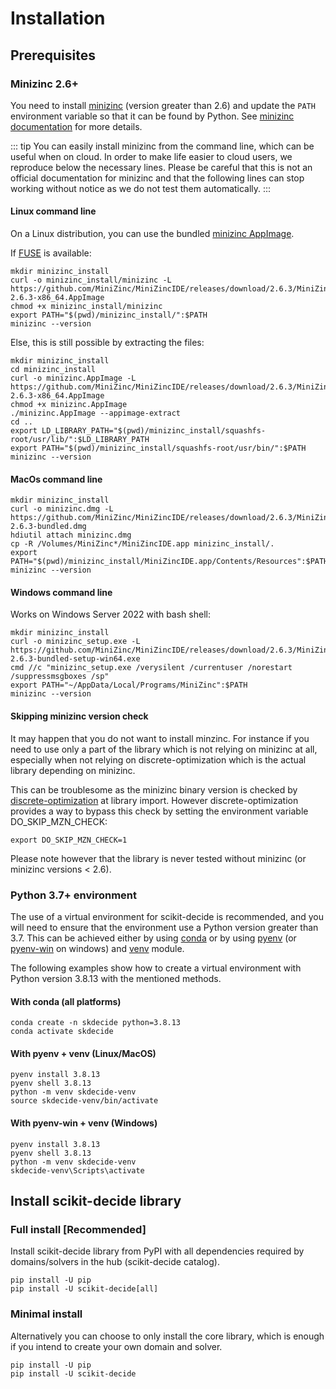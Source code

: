 # Installation

## Prerequisites

### Minizinc 2.6+

You need to install [minizinc](https://www.minizinc.org/) (version greater than 2.6) and update the `PATH` environment variable
so that it can be found by Python. See [minizinc documentation](https://www.minizinc.org/doc-latest/en/installation.html) for more details.

::: tip
You can easily install minizinc from the command line, which can be useful when on cloud.
In order to make life easier to cloud users, we reproduce below the necessary lines. Please be careful that this
is not an official documentation for minizinc and that the following lines can stop working without notice
as we do not test them automatically.
:::

#### Linux command line
On a Linux distribution, you can use the bundled [minizinc AppImage](https://www.minizinc.org/doc-latest/en/installation.html#appimage).

If [FUSE](https://en.wikipedia.org/wiki/Filesystem_in_Userspace) is available:
```
mkdir minizinc_install
curl -o minizinc_install/minizinc -L https://github.com/MiniZinc/MiniZincIDE/releases/download/2.6.3/MiniZincIDE-2.6.3-x86_64.AppImage
chmod +x minizinc_install/minizinc
export PATH="$(pwd)/minizinc_install/":$PATH
minizinc --version
```
Else, this is still possible by extracting the files:
```
mkdir minizinc_install
cd minizinc_install
curl -o minizinc.AppImage -L https://github.com/MiniZinc/MiniZincIDE/releases/download/2.6.3/MiniZincIDE-2.6.3-x86_64.AppImage
chmod +x minizinc.AppImage
./minizinc.AppImage --appimage-extract
cd ..
export LD_LIBRARY_PATH="$(pwd)/minizinc_install/squashfs-root/usr/lib/":$LD_LIBRARY_PATH
export PATH="$(pwd)/minizinc_install/squashfs-root/usr/bin/":$PATH
minizinc --version
```

#### MacOs command line
```
mkdir minizinc_install
curl -o minizinc.dmg -L https://github.com/MiniZinc/MiniZincIDE/releases/download/2.6.3/MiniZincIDE-2.6.3-bundled.dmg
hdiutil attach minizinc.dmg
cp -R /Volumes/MiniZinc*/MiniZincIDE.app minizinc_install/.
export PATH="$(pwd)/minizinc_install/MiniZincIDE.app/Contents/Resources":$PATH
minizinc --version
```

#### Windows command line
Works on Windows Server 2022 with bash shell:
```
mkdir minizinc_install
curl -o minizinc_setup.exe -L https://github.com/MiniZinc/MiniZincIDE/releases/download/2.6.3/MiniZincIDE-2.6.3-bundled-setup-win64.exe
cmd //c "minizinc_setup.exe /verysilent /currentuser /norestart /suppressmsgboxes /sp"
export PATH="~/AppData/Local/Programs/MiniZinc":$PATH
minizinc --version
```

#### Skipping minizinc version check

It may happen that you do not want to install minzinc.
For instance if you need to use only a part of the library which is not relying on minizinc at all,
especially when not relying on discrete-optimization which is the actual library depending on minizinc.

This can be troublesome as the minizinc binary version is checked by [discrete-optimization](https://airbus.github.io/discrete-optimization) at library import.
However discrete-optimization provides a way to bypass this check
by setting the environment variable DO_SKIP_MZN_CHECK:
```shell
export DO_SKIP_MZN_CHECK=1
```
Please note however that the library is never tested without minizinc (or minizinc versions < 2.6).


### Python 3.7+ environment

The use of a virtual environment for scikit-decide is recommended, and you will need to ensure that the environment use a Python version greater than 3.7.
This can be achieved either by using [conda](https://docs.conda.io/en/latest/) or by using [pyenv](https://github.com/pyenv/pyenv) (or [pyenv-win](https://github.com/pyenv-win/pyenv-win) on windows)
and [venv](https://docs.python.org/fr/3/library/venv.html) module.

The following examples show how to create a virtual environment with Python version 3.8.13 with the mentioned methods.

#### With conda (all platforms)

```shell
conda create -n skdecide python=3.8.13
conda activate skdecide
```

#### With pyenv + venv (Linux/MacOS)

```shell
pyenv install 3.8.13
pyenv shell 3.8.13
python -m venv skdecide-venv
source skdecide-venv/bin/activate
```

#### With pyenv-win + venv (Windows)

```shell
pyenv install 3.8.13
pyenv shell 3.8.13
python -m venv skdecide-venv
skdecide-venv\Scripts\activate
```

## Install scikit-decide library

### Full install [Recommended]

Install scikit-decide library from PyPI with all dependencies required by domains/solvers in the hub (scikit-decide catalog).
```shell
pip install -U pip
pip install -U scikit-decide[all]
```

### Minimal install
Alternatively you can choose to only install the core library, which is enough if you intend to create your own domain and solver.
```shell
pip install -U pip
pip install -U scikit-decide
```
